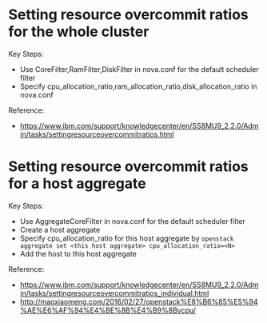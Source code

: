 # Setting resource overcommit ratios for the whole cluster

Key Steps:

* Use CoreFilter,RamFilter,DiskFilter in nova.conf for the default scheduler filter
* Specify cpu_allocation_ratio,ram_allocation_ratio,disk_allocation_ratio in nova.conf

Reference: 

* https://www.ibm.com/support/knowledgecenter/en/SS8MU9_2.2.0/Admin/tasks/settingresourceovercommitratios.html

# Setting resource overcommit ratios for a host aggregate

Key Steps:

* Use AggregateCoreFilter in nova.conf for the default scheduler filter
* Create a host aggregate
* Specify cpu_allocation_ratio for this host aggregate by `openstack aggregate set <this host aggregate> cpu_allocation_ratio=<N>`
* Add the host to this host aggregate

Reference:

* https://www.ibm.com/support/knowledgecenter/en/SS8MU9_2.2.0/Admin/tasks/settingresourceovercommitratios_individual.html
* http://maoxiaomeng.com/2016/02/27/openstack%E8%B6%85%E5%94%AE%E6%AF%94%E4%BE%8B%E4%B9%8Bvcpu/
